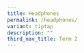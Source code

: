 ```yaml
---
title: Headphones
permalink: /headphones/
variant: tiptap
description: ""
third_nav_title: Term 2
---
```

